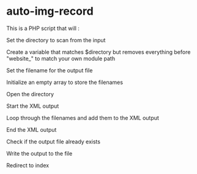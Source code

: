 # auto-img-record

This is a PHP script that will : 

Set the directory to scan from the input

Create a variable that matches $directory but removes everything before "website_" to match your own module path

Set the filename for the output file

Initialize an empty array to store the filenames

Open the directory

Start the XML output

Loop through the filenames and add them to the XML output

End the XML output

Check if the output file already exists

Write the output to the file

Redirect to index 
